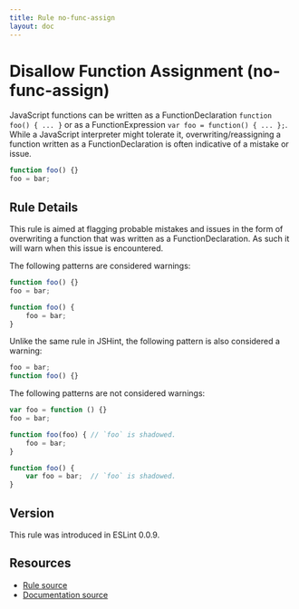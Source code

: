 ```yaml
---
title: Rule no-func-assign
layout: doc
---
```

<!-- Note: No pull requests accepted for this file. See README.md in the root directory for details. -->
# Disallow Function Assignment (no-func-assign)

JavaScript functions can be written as a FunctionDeclaration `function foo() { ... }` or as a FunctionExpression `var foo = function() { ... };`. While a JavaScript interpreter might tolerate it, overwriting/reassigning a function written as a FunctionDeclaration is often indicative of a mistake or issue.

```js
function foo() {}
foo = bar;
```

## Rule Details

This rule is aimed at flagging probable mistakes and issues in the form of overwriting a function that was written as a FunctionDeclaration. As such it will warn when this issue is encountered.

The following patterns are considered warnings:

```js
function foo() {}
foo = bar;

function foo() {
    foo = bar;
}
```

Unlike the same rule in JSHint, the following pattern is also considered a warning:

```js
foo = bar;
function foo() {}
```

The following patterns are not considered warnings:

```js
var foo = function () {}
foo = bar;

function foo(foo) { // `foo` is shadowed.
    foo = bar;
}

function foo() {
    var foo = bar;  // `foo` is shadowed.
}
```

## Version

This rule was introduced in ESLint 0.0.9.

## Resources

* [Rule source](https://github.com/eslint/eslint/tree/master/lib/rules/no-func-assign.js)
* [Documentation source](https://github.com/eslint/eslint/tree/master/docs/rules/no-func-assign.md)
